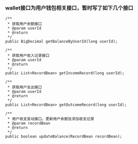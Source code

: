 ### wallet接口为用户钱包相关接口，暂时写了如下几个接口

    /**
     * 获取用户余额接口
     * @param userId
     * @return
     */
    public BigDecimal getBalanceByUserId(long userId);

    /**
     * 获取用户收入记录接口
     * @param userId
     * @return
     */
    public List<RecordBean> getIncomeRecord(long userId);

    /**
     * 获取用户支出接口
     * @param userId
     * @return
     */
    public List<RecordBean> getOutcomeRecord(long userId);

    /**
     * 用户收支变动接口，更新用户余额及添加收支记录
     * @param recordBean
     * @return
     */
    public boolean updateBalance(RecordBean recordBean);